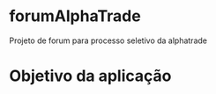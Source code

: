 # forumAlphaTrade

Projeto de forum para processo seletivo da alphatrade

<h1>Objetivo da aplicação</h1>
